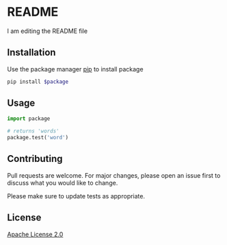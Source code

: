 # README

I am editing the README file

## Installation

Use the package manager [pip](https://pip.pypa.io/en/stable/) to install package

```bash
pip install $package
```

## Usage

```python
import package

# returns 'words'
package.test('word')
```

## Contributing

Pull requests are welcome. For major changes, please open an issue first
to discuss what you would like to change.

Please make sure to update tests as appropriate.

## License

[Apache License 2.0](https://github.com/flaketill/github-qwiklabs-3/blob/main/LICENSE)
